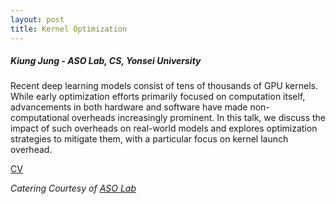 ```yaml
---
layout: post
title: Kernel Optimization
---
```


<h5>
    Kiung Jung - ASO Lab, CS, Yonsei University
</h5>

Recent deep learning models consist of tens of thousands of GPU kernels. 
While early optimization efforts primarily focused on computation itself, advancements in both hardware and software have made non-computational overheads increasingly prominent. 
In this talk, we discuss the impact of such overheads on real-world models and explores optimization strategies to mitigate them, with a particular focus on kernel launch overhead.

[CV](https://quqqu.github.io/curriculum-vitae/)

<i>
    Catering Courtesy of <a href="https://sites.google.com/view/asolabysu/home">ASO Lab</a>
</i>